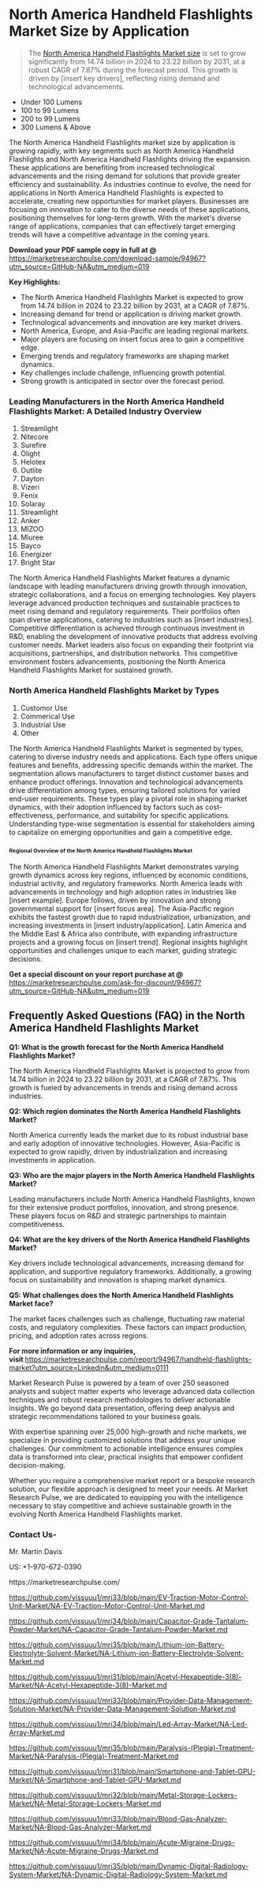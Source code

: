 <h1>North America Handheld Flashlights Market&nbsp;Size by Application</h1><blockquote><p>The <a href="https://marketresearchpulse.com/download-sample/94967?utm_source=GitHub-NA&amp;utm_medium=019">North America Handheld Flashlights Market size</a> is set to grow significantly from 14.74 billion in 2024 to 23.22 billion by 2031, at a robust CAGR of 7.87% during the forecast period. This growth is driven by [insert key drivers], reflecting rising demand and technological advancements.</p></blockquote><ul><li>Under 100 Lumens<li> 100 to 99 Lumens<li> 200 to 99 Lumens<li> 300 Lumens & Above</li></ul><p>The North America Handheld Flashlights market size by application is growing rapidly, with key segments such as North America Handheld Flashlights and North America Handheld Flashlights driving the expansion. These applications are benefiting from increased technological advancements and the rising demand for solutions that provide greater efficiency and sustainability. As industries continue to evolve, the need for applications in North America Handheld Flashlights is expected to accelerate, creating new opportunities for market players. Businesses are focusing on innovation to cater to the diverse needs of these applications, positioning themselves for long-term growth. With the market's diverse range of applications, companies that can effectively target emerging trends will have a competitive advantage in the coming years.</p><p><strong>Download your PDF sample copy in full at @ </strong><a href="https://marketresearchpulse.com/download-sample/94967?utm_source=GitHub-NA&amp;utm_medium=019">https://marketresearchpulse.com/download-sample/94967?utm_source=GitHub-NA&amp;utm_medium=019</a></p><p><strong>Key Highlights: </strong></p><ul><li>The North America Handheld Flashlights Market is expected to grow from 14.74 billion in 2024 to 23.22 billion by 2031, at a CAGR of 7.87%.</li><li>Increasing demand for trend or application is driving market growth.</li><li>Technological advancements and innovation are key market drivers.</li><li>North America, Europe, and Asia-Pacific are leading regional markets.</li><li>Major players are focusing on insert focus area to gain a competitive edge.</li><li>Emerging trends and regulatory frameworks are shaping market dynamics.</li><li>Key challenges include challenge, influencing growth potential.</li><li>Strong growth is anticipated in sector over the forecast period.</li></ul><h3>Leading Manufacturers in the North America Handheld Flashlights Market: A Detailed Industry Overview</h3><ol><li>Streamlight</li><li>Nitecore</li><li>Surefire</li><li>Olight</li><li>Helotex</li><li>Outlite</li><li>Dayton</li><li>Vizeri</li><li>Fenix</li><li>Solaray</li><li>Streamlight</li><li>Anker</li><li>MIZOO</li><li>Miuree</li><li>Bayco</li><li>Energizer</li><li>Bright Star</li></ol><div class="flex max-w-full flex-col flex-grow"><div class="min-h-8 text-message flex w-full flex-col items-end gap-2 whitespace-normal break-words [.text-message+&amp;]:mt-5" dir="auto" data-message-author-role="assistant" data-message-id="fd8432e4-4910-450d-b182-61b7bfb0a01f" data-message-model-slug="gpt-4o"><div class="flex w-full flex-col gap-1 empty:hidden first:pt-[3px]"><div class="markdown prose w-full break-words dark:prose-invert light"><p>The North America Handheld Flashlights Market features a dynamic landscape with leading manufacturers driving growth through innovation, strategic collaborations, and a focus on emerging technologies. Key players leverage advanced production techniques and sustainable practices to meet rising demand and regulatory requirements. Their portfolios often span diverse applications, catering to industries such as [insert industries]. Competitive differentiation is achieved through continuous investment in R&amp;D, enabling the development of innovative products that address evolving customer needs. Market leaders also focus on expanding their footprint via acquisitions, partnerships, and distribution networks. This competitive environment fosters advancements, positioning the North America Handheld Flashlights Market for sustained growth.</p></div></div></div></div><h3>North America Handheld Flashlights Market by Types</h3><ol><li>Customor Use<li> Commerical Use<li> Industrial Use<li> Other</li></ol><div class="flex max-w-full flex-col flex-grow"><div class="min-h-8 text-message flex w-full flex-col items-end gap-2 whitespace-normal break-words [.text-message+&amp;]:mt-5" dir="auto" data-message-author-role="assistant" data-message-id="084470be-0bb7-4664-bddf-5156b4f41249" data-message-model-slug="gpt-4o-mini"><div class="flex w-full flex-col gap-1 empty:hidden first:pt-[3px]"><div class="markdown prose w-full break-words dark:prose-invert light"><p>The North America Handheld Flashlights Market is segmented by types, catering to diverse industry needs and applications. Each type offers unique features and benefits, addressing specific demands within the market. The segmentation allows manufacturers to target distinct customer bases and enhance product offerings. Innovation and technological advancements drive differentiation among types, ensuring tailored solutions for varied end-user requirements. These types play a pivotal role in shaping market dynamics, with their adoption influenced by factors such as cost-effectiveness, performance, and suitability for specific applications. Understanding type-wise segmentation is essential for stakeholders aiming to capitalize on emerging opportunities and gain a competitive edge.</p></div></div></div></div><h3><span style="font-size: 11px;">Regional Overview of the North America Handheld Flashlights Market</span></h3><div class="flex max-w-full flex-col flex-grow"><div class="min-h-8 text-message flex w-full flex-col items-end gap-2 whitespace-normal break-words [.text-message+&amp;]:mt-5" dir="auto" data-message-author-role="assistant" data-message-id="e9038762-ce64-4e30-91c9-9bd413514231" data-message-model-slug="gpt-4o-mini"><div class="flex w-full flex-col gap-1 empty:hidden first:pt-[3px]"><div class="markdown prose w-full break-words dark:prose-invert light"><p>The North America Handheld Flashlights Market demonstrates varying growth dynamics across key regions, influenced by economic conditions, industrial activity, and regulatory frameworks. North America leads with advancements in technology and high adoption rates in industries like [insert example]. Europe follows, driven by innovation and strong governmental support for [insert focus area]. The Asia-Pacific region exhibits the fastest growth due to rapid industrialization, urbanization, and increasing investments in [insert industry/application]. Latin America and the Middle East &amp; Africa also contribute, with expanding infrastructure projects and a growing focus on [insert trend]. Regional insights highlight opportunities and challenges unique to each market, guiding strategic decisions.</p></div></div></div></div><p><strong>Get a special discount on your report purchase at @ </strong><a href="https://marketresearchpulse.com/ask-for-discount/94967?utm_source=GitHub-NA&amp;utm_medium=019">https://marketresearchpulse.com/ask-for-discount/94967?utm_source=GitHub-NA&amp;utm_medium=019</a></p><h2>Frequently Asked Questions (FAQ) in the North America Handheld Flashlights Market</h2><p><strong>Q1: What is the growth forecast for the North America Handheld Flashlights Market?</strong></p><p>The North America Handheld Flashlights Market is projected to grow from 14.74 billion in 2024 to 23.22 billion by 2031, at a CAGR of 7.87%. This growth is fueled by advancements in trends and rising demand across industries.</p><p><strong>Q2: Which region dominates the North America Handheld Flashlights Market?</strong></p><p>North America currently leads the market due to its robust industrial base and early adoption of innovative technologies. However, Asia-Pacific is expected to grow rapidly, driven by industrialization and increasing investments in application.</p><p><strong>Q3: Who are the major players in the North America Handheld Flashlights Market?</strong></p><p>Leading manufacturers include North America Handheld Flashlights, known for their extensive product portfolios, innovation, and strong presence. These players focus on R&amp;D and strategic partnerships to maintain competitiveness.</p><p><strong>Q4: What are the key drivers of the North America Handheld Flashlights Market?</strong></p><p>Key drivers include technological advancements, increasing demand for application, and supportive regulatory frameworks. Additionally, a growing focus on sustainability and innovation is shaping market dynamics.</p><p><strong>Q5: What challenges does the North America Handheld Flashlights Market face?</strong></p><p>The market faces challenges such as challenge, fluctuating raw material costs, and regulatory complexities. These factors can impact production, pricing, and adoption rates across regions.</p><p><strong>For more information or any inquiries, visit&nbsp;</strong><a href="https://marketresearchpulse.com/report/94967/handheld-flashlights-market?utm_source=Linkedin&utm_medium=0111">https://marketresearchpulse.com/report/94967/handheld-flashlights-market?utm_source=Linkedin&utm_medium=0111</a></p><p>Market Research Pulse is powered by a team of over 250 seasoned analysts and subject matter experts who leverage advanced data collection techniques and robust research methodologies to deliver actionable insights. We go beyond data presentation, offering deep analysis and strategic recommendations tailored to your business goals.</p><p>With expertise spanning over 25,000 high-growth and niche markets, we specialize in providing customized solutions that address your unique challenges. Our commitment to actionable intelligence ensures complex data is transformed into clear, practical insights that empower confident decision-making.</p><p>Whether you require a comprehensive market report or a bespoke research solution, our flexible approach is designed to meet your needs. At Market Research Pulse, we are dedicated to equipping you with the intelligence necessary to stay competitive and achieve sustainable growth in the evolving North America Handheld Flashlights market.</p><h3><strong>Contact Us-</strong></h3><p>Mr. Martin Davis</p><p>US: +1-970-672-0390</p><p>https://marketresearchpulse.com/</p><p><a href="https://github.com/vissuuu1/mri33/blob/main/EV-Traction-Motor-Control-Unit-Market/NA-EV-Traction-Motor-Control-Unit-Market.md">https://github.com/vissuuu1/mri33/blob/main/EV-Traction-Motor-Control-Unit-Market/NA-EV-Traction-Motor-Control-Unit-Market.md</a></p><p><a href="https://github.com/vissuuu1/mri34/blob/main/Capacitor-Grade-Tantalum-Powder-Market/NA-Capacitor-Grade-Tantalum-Powder-Market.md">https://github.com/vissuuu1/mri34/blob/main/Capacitor-Grade-Tantalum-Powder-Market/NA-Capacitor-Grade-Tantalum-Powder-Market.md</a></p><p><a href="https://github.com/vissuuu1/mri35/blob/main/Lithium-ion-Battery-Electrolyte-Solvent-Market/NA-Lithium-ion-Battery-Electrolyte-Solvent-Market.md">https://github.com/vissuuu1/mri35/blob/main/Lithium-ion-Battery-Electrolyte-Solvent-Market/NA-Lithium-ion-Battery-Electrolyte-Solvent-Market.md</a></p><p><a href="https://github.com/vissuuu1/mri31/blob/main/Acetyl-Hexapeptide-3(8)-Market/NA-Acetyl-Hexapeptide-3(8)-Market.md">https://github.com/vissuuu1/mri31/blob/main/Acetyl-Hexapeptide-3(8)-Market/NA-Acetyl-Hexapeptide-3(8)-Market.md</a></p><p><a href="https://github.com/vissuuu1/mri33/blob/main/Provider-Data-Management-Solution-Market/NA-Provider-Data-Management-Solution-Market.md">https://github.com/vissuuu1/mri33/blob/main/Provider-Data-Management-Solution-Market/NA-Provider-Data-Management-Solution-Market.md</a></p><p><a href="https://github.com/vissuuu1/mri34/blob/main/Led-Array-Market/NA-Led-Array-Market.md">https://github.com/vissuuu1/mri34/blob/main/Led-Array-Market/NA-Led-Array-Market.md</a></p><p><a href="https://github.com/vissuuu1/mri35/blob/main/Paralysis-(Plegia)-Treatment-Market/NA-Paralysis-(Plegia)-Treatment-Market.md">https://github.com/vissuuu1/mri35/blob/main/Paralysis-(Plegia)-Treatment-Market/NA-Paralysis-(Plegia)-Treatment-Market.md</a></p><p><a href="https://github.com/vissuuu1/mri31/blob/main/Smartphone-and-Tablet-GPU-Market/NA-Smartphone-and-Tablet-GPU-Market.md">https://github.com/vissuuu1/mri31/blob/main/Smartphone-and-Tablet-GPU-Market/NA-Smartphone-and-Tablet-GPU-Market.md</a></p><p><a href="https://github.com/vissuuu1/mri32/blob/main/Metal-Storage-Lockers-Market/NA-Metal-Storage-Lockers-Market.md">https://github.com/vissuuu1/mri32/blob/main/Metal-Storage-Lockers-Market/NA-Metal-Storage-Lockers-Market.md</a></p><p><a href="https://github.com/vissuuu1/mri33/blob/main/Blood-Gas-Analyzer-Market/NA-Blood-Gas-Analyzer-Market.md">https://github.com/vissuuu1/mri33/blob/main/Blood-Gas-Analyzer-Market/NA-Blood-Gas-Analyzer-Market.md</a></p><p><a href="https://github.com/vissuuu1/mri34/blob/main/Acute-Migraine-Drugs-Market/NA-Acute-Migraine-Drugs-Market.md">https://github.com/vissuuu1/mri34/blob/main/Acute-Migraine-Drugs-Market/NA-Acute-Migraine-Drugs-Market.md</a></p><p><a href="https://github.com/vissuuu1/mri35/blob/main/Dynamic-Digital-Radiology-System-Market/NA-Dynamic-Digital-Radiology-System-Market.md">https://github.com/vissuuu1/mri35/blob/main/Dynamic-Digital-Radiology-System-Market/NA-Dynamic-Digital-Radiology-System-Market.md</a></p>

